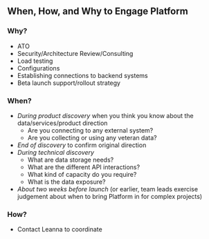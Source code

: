 ## When, How, and Why to Engage Platform

### Why?
- ATO
- Security/Architecture Review/Consulting 
- Load testing
- Configurations
- Establishing connections to backend systems 
- Beta launch support/rollout strategy

### When?
- *During product discovery* when you think you know about the data/services/product direction
  - Are you connecting to any external system?
  - Are you collecting or using any veteran data?
- *End of discovery* to confirm original direction
- *During technical discovery*
	- What are data storage needs?
	- What are the different API interactions?
	- What kind of capacity do you require?
	- What is the data exposure?
- *About two weeks before launch* (or earlier, team leads exercise judgement about when to bring Platform in for complex projects)
 
 ### How?
 - Contact Leanna to coordinate
